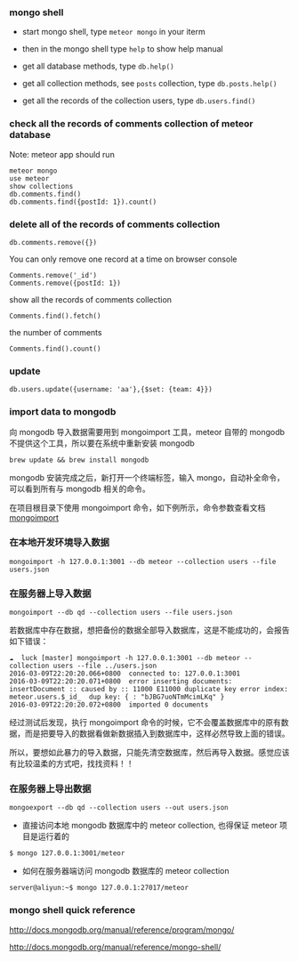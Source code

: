 ### mongo shell

* start mongo shell, type `meteor mongo` in your iterm

* then in the mongo shell type `help` to show help manual

* get all database methods, type `db.help()`

* get all collection methods, see `posts` collection, type `db.posts.help()`

* get all the records of the collection users, type `db.users.find()`


### check all the records of comments collection of meteor database

Note: meteor app should run

```
meteor mongo
use meteor
show collections
db.comments.find()
db.comments.find({postId: 1}).count()
```

### delete all of the records of comments collection

```
db.comments.remove({})
```

You can only remove one record at a time on browser console

```
Comments.remove('_id')
Comments.remove({postId: 1})
```

show all the records of comments collection

```
Comments.find().fetch()
```

the number of comments

```
Comments.find().count()
```

### update

```
db.users.update({username: 'aa'},{$set: {team: 4}})
```

### import data to mongodb

向 mongodb 导入数据需要用到 mongoimport 工具，meteor 自带的 mongodb 不提供这个工具，所以要在系统中重新安装 mongodb

```
brew update && brew install mongodb
```

mongodb 安装完成之后，新打开一个终端标签，输入 mongo，自动补全命令，可以看到所有与 mongodb 相关的命令。

在项目根目录下使用 mongoimport 命令，如下例所示，命令参数查看文档 [mongoimport](https://docs.mongodb.org/manual/reference/program/mongoimport/)

### 在本地开发环境导入数据

```
mongoimport -h 127.0.0.1:3001 --db meteor --collection users --file users.json
```

### 在服务器上导入数据

```
mongoimport --db qd --collection users --file users.json
```

若数据库中存在数据，想把备份的数据全部导入数据库，这是不能成功的，会报告如下错误：

```
☁  luck [master] mongoimport -h 127.0.0.1:3001 --db meteor --collection users --file ../users.json
2016-03-09T22:20:20.066+0800  connected to: 127.0.0.1:3001
2016-03-09T22:20:20.071+0800  error inserting documents: insertDocument :: caused by :: 11000 E11000 duplicate key error index: meteor.users.$_id_  dup key: { : "bJBG7uoNTmMcimLKq" }
2016-03-09T22:20:20.072+0800  imported 0 documents
```

经过测试后发现，执行 mongoimport 命令的时候，它不会覆盖数据库中的原有数据，而是把要导入的数据看做新数据插入到数据库中，这样必然导致上面的错误。

所以，要想如此暴力的导入数据，只能先清空数据库，然后再导入数据。感觉应该有比较温柔的方式吧，找找资料！！

### 在服务器上导出数据

```
mongoexport --db qd --collection users --out users.json
```

* 直接访问本地 mongodb 数据库中的 meteor collection, 也得保证 meteor 项目是运行着的

```
$ mongo 127.0.0.1:3001/meteor
```

* 如何在服务器端访问 mongodb 数据库的 meteor collection

```
server@aliyun:~$ mongo 127.0.0.1:27017/meteor
```

### mongo shell quick reference

<http://docs.mongodb.org/manual/reference/program/mongo/>

<http://docs.mongodb.org/manual/reference/mongo-shell/>
